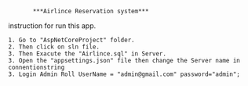 
    	   ***Airlince Reservation system***

  
instruction for run this app.
	
	1. Go to "AspNetCoreProject" folder.
	2. Then click on sln file.
	3. Then Exacute the "Airlince.sql" in Server.
	3. Open the "appsettings.json" file then change the Server name in connentionstring 
	3. Login Admin Roll UserName = "admin@gmail.com" password="admin";

	

